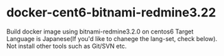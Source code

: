 # docker-cent6-bitnami-redmine3.22
Build docker image using bitnami-redmine3.2.0 on centos6 Target Language is Japanese(If you'd like to chanege the lang-set, check below). Not install other tools such as Git/SVN etc.
